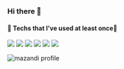 ### Hi there 👋

#### 🔭 Techs that I've used at least once🔭

<img src="https://img.shields.io/badge/Python-3776AB?style=flat-square&logo=python&logoColor=white"/>   <img src="https://img.shields.io/badge/C-A8B9CC?style=flat-square&logo=C&logoColor=white"/>    <img src="https://img.shields.io/badge/C++-00599C?style=flat-square&logo=C++&logoColor=white"/>    <img src="https://img.shields.io/badge/MySQL-4479A1?style=flat-square&logo=MySQL&logoColor=white"/>   <img src="https://img.shields.io/badge/HTML5-E34F26?style=flat-square&logo=HTML5&logoColor=white"/>   <img src="https://img.shields.io/badge/php-777BB4?style=flat-square&logo=php&logoColor=white"/>

![mazandi profile](http://mazandi.herokuapp.com/api?handle={handle}&theme=dark)

<!--
**high-skyy/high-skyy** is a ✨ _special_ ✨ repository because its `README.md` (this file) appears on your GitHub profile.

- 🔭 I’m currently working on ...
- 🌱 I’m currently learning ...
- 👯 I’m looking to collaborate on ...
- 🤔 I’m looking for help with ...
- 💬 Ask me about ...
- 📫 How to reach me: ...
- 😄 Pronouns: ...
- ⚡ Fun fact: ...
-->
